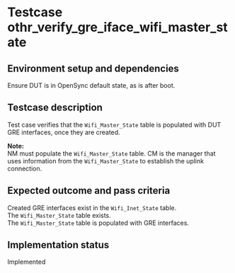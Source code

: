# Testcase othr_verify_gre_iface_wifi_master_state

## Environment setup and dependencies

Ensure DUT is in OpenSync default state, as is after boot.

## Testcase description

Test case verifies that the `Wifi_Master_State` table is populated with DUT GRE interfaces, once they are created.

**Note:**\
NM must populate the `Wifi_Master_State` table. CM is the manager that uses information from the
`Wifi_Master_State` to establish the uplink connection.

## Expected outcome and pass criteria

Created GRE interfaces exist in the `Wifi_Inet_State` table.\
The `Wifi_Master_State` table exists.\
The
`Wifi_Master_State` table is populated with GRE interfaces.

## Implementation status

Implemented
